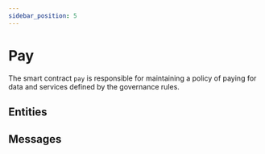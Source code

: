 ```yaml
---
sidebar_position: 5
---
```


# Pay

The smart contract `pay` is responsible for maintaining a policy of paying for data and services defined by the governance rules.

## Entities

## Messages
